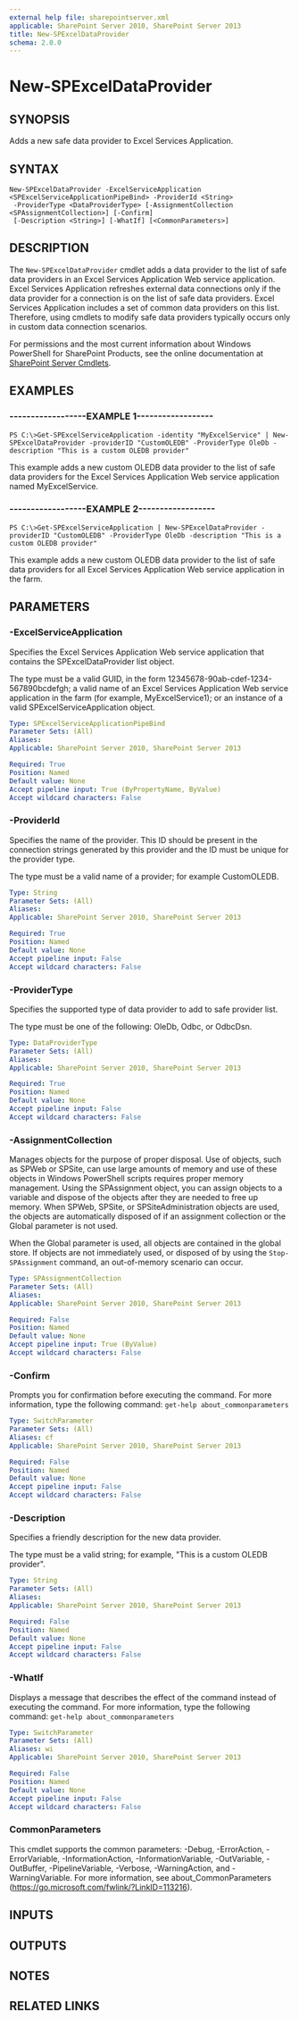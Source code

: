 ```yaml
---
external help file: sharepointserver.xml
applicable: SharePoint Server 2010, SharePoint Server 2013
title: New-SPExcelDataProvider
schema: 2.0.0
---
```


# New-SPExcelDataProvider

## SYNOPSIS
Adds a new safe data provider to Excel Services Application.


## SYNTAX

```
New-SPExcelDataProvider -ExcelServiceApplication <SPExcelServiceApplicationPipeBind> -ProviderId <String>
 -ProviderType <DataProviderType> [-AssignmentCollection <SPAssignmentCollection>] [-Confirm]
 [-Description <String>] [-WhatIf] [<CommonParameters>]
```

## DESCRIPTION
The `New-SPExcelDataProvider` cmdlet adds a data provider to the list of safe data providers in an Excel Services Application Web service application.
Excel Services Application refreshes external data connections only if the data provider for a connection is on the list of safe data providers. 
Excel Services Application includes a set of common data providers on this list.
Therefore, using cmdlets to modify safe data providers typically occurs only in custom data connection scenarios.

For permissions and the most current information about Windows PowerShell for SharePoint Products, see the online documentation at [SharePoint Server Cmdlets](https://docs.microsoft.com/powershell/sharepoint/sharepoint-server/sharepoint-server-cmdlets).


## EXAMPLES

### ------------------EXAMPLE 1------------------
```
PS C:\>Get-SPExcelServiceApplication -identity "MyExcelService" | New-SPExcelDataProvider -providerID "CustomOLEDB" -ProviderType OleDb -description "This is a custom OLEDB provider"
```

This example adds a new custom OLEDB data provider to the list of safe data providers for the Excel Services Application Web service application named MyExcelService.


### ------------------EXAMPLE 2------------------
```
PS C:\>Get-SPExcelServiceApplication | New-SPExcelDataProvider -providerID "CustomOLEDB" -ProviderType OleDb -description "This is a custom OLEDB provider"
```

This example adds a new custom OLEDB data provider to the list of safe data providers for all Excel Services Application Web service application in the farm.


## PARAMETERS

### -ExcelServiceApplication
Specifies the Excel Services Application Web service application that contains the SPExcelDataProvider list object.

The type must be a valid GUID, in the form 12345678-90ab-cdef-1234-567890bcdefgh; a valid name of an Excel Services Application Web service application in the farm (for example, MyExcelService1); or an instance of a valid SPExcelServiceApplication object.

```yaml
Type: SPExcelServiceApplicationPipeBind
Parameter Sets: (All)
Aliases: 
Applicable: SharePoint Server 2010, SharePoint Server 2013

Required: True
Position: Named
Default value: None
Accept pipeline input: True (ByPropertyName, ByValue)
Accept wildcard characters: False
```

### -ProviderId
Specifies the name of the provider.
This ID should be present in the connection strings generated by this provider and the ID must be unique for the provider type.

The type must be a valid name of a provider; for example CustomOLEDB.

```yaml
Type: String
Parameter Sets: (All)
Aliases: 
Applicable: SharePoint Server 2010, SharePoint Server 2013

Required: True
Position: Named
Default value: None
Accept pipeline input: False
Accept wildcard characters: False
```

### -ProviderType
Specifies the supported type of data provider to add to safe provider list.

The type must be one of the following: OleDb, Odbc, or OdbcDsn.

```yaml
Type: DataProviderType
Parameter Sets: (All)
Aliases: 
Applicable: SharePoint Server 2010, SharePoint Server 2013

Required: True
Position: Named
Default value: None
Accept pipeline input: False
Accept wildcard characters: False
```

### -AssignmentCollection
Manages objects for the purpose of proper disposal.
Use of objects, such as SPWeb or SPSite, can use large amounts of memory and use of these objects in Windows PowerShell scripts requires proper memory management.
Using the SPAssignment object, you can assign objects to a variable and dispose of the objects after they are needed to free up memory.
When SPWeb, SPSite, or SPSiteAdministration objects are used, the objects are automatically disposed of if an assignment collection or the Global parameter is not used.

When the Global parameter is used, all objects are contained in the global store.
If objects are not immediately used, or disposed of by using the `Stop-SPAssignment` command, an out-of-memory scenario can occur.

```yaml
Type: SPAssignmentCollection
Parameter Sets: (All)
Aliases: 
Applicable: SharePoint Server 2010, SharePoint Server 2013

Required: False
Position: Named
Default value: None
Accept pipeline input: True (ByValue)
Accept wildcard characters: False
```

### -Confirm
Prompts you for confirmation before executing the command.
For more information, type the following command: `get-help about_commonparameters`

```yaml
Type: SwitchParameter
Parameter Sets: (All)
Aliases: cf
Applicable: SharePoint Server 2010, SharePoint Server 2013

Required: False
Position: Named
Default value: None
Accept pipeline input: False
Accept wildcard characters: False
```

### -Description
Specifies a friendly description for the new data provider.

The type must be a valid string; for example, "This is a custom OLEDB provider".

```yaml
Type: String
Parameter Sets: (All)
Aliases: 
Applicable: SharePoint Server 2010, SharePoint Server 2013

Required: False
Position: Named
Default value: None
Accept pipeline input: False
Accept wildcard characters: False
```

### -WhatIf
Displays a message that describes the effect of the command instead of executing the command.
For more information, type the following command: `get-help about_commonparameters`

```yaml
Type: SwitchParameter
Parameter Sets: (All)
Aliases: wi
Applicable: SharePoint Server 2010, SharePoint Server 2013

Required: False
Position: Named
Default value: None
Accept pipeline input: False
Accept wildcard characters: False
```

### CommonParameters
This cmdlet supports the common parameters: -Debug, -ErrorAction, -ErrorVariable, -InformationAction, -InformationVariable, -OutVariable, -OutBuffer, -PipelineVariable, -Verbose, -WarningAction, and -WarningVariable. For more information, see about_CommonParameters (https://go.microsoft.com/fwlink/?LinkID=113216).

## INPUTS

## OUTPUTS

## NOTES

## RELATED LINKS
